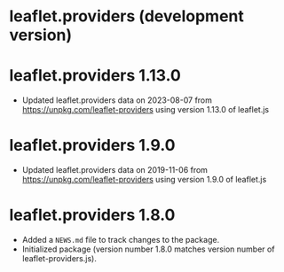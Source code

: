 # leaflet.providers (development version)

# leaflet.providers 1.13.0

* Updated leaflet.providers data on 2023-08-07 from https://unpkg.com/leaflet-providers using version 1.13.0 of leaflet.js


# leaflet.providers 1.9.0
* Updated leaflet.providers data on 2019-11-06 from https://unpkg.com/leaflet-providers using version 1.9.0 of leaflet.js


# leaflet.providers 1.8.0

* Added a `NEWS.md` file to track changes to the package.
* Initialized package (version number 1.8.0 matches version number of leaflet-providers.js).
